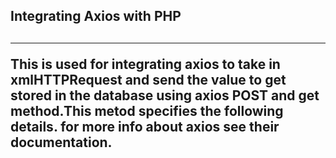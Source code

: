 <h2>Integrating Axios with PHP<h2>
<hr>
This is used for integrating axios to take in xmlHTTPRequest and send the value to get stored in the database using axios POST and get method.This metod specifies the following details.
for more info about axios see their documentation. <br />
<link src="https://github.com/axios/axios" />
